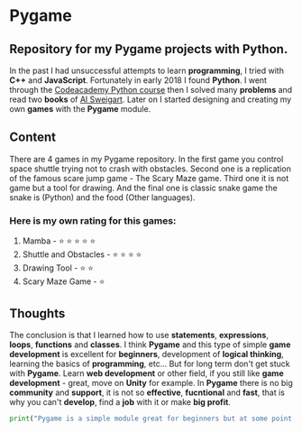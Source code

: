 # Pygame
## Repository for my Pygame projects with Python.

In the past I had unsuccessful attempts to learn **programming**, I tried with **C++** and **JavaScript**. Fortunately in early 2018 I found **Python**.
I went through the [Codeacademy Python course](https://www.codecademy.com/learn/learn-python) then I solved many **problems** and 
read two **books** of [Al Sweigart](https://twitter.com/AlSweigart).
Later on I started designing and creating my own **games** with the **Pygame** module.

## Content

There are 4 games in my Pygame repository. In the first game you control space shuttle trying not to crash with obstacles.
Second one is a replication of the famous scare jump game - The Scary Maze game. Third one it is not game but a tool for drawing. And the final one is classic snake game the snake is (Python) and the food (Other languages).

### Here is my own rating for this games:
1. Mamba -                 :star: :star: :star: :star: :star:
1. Shuttle and Obstacles - :star: :star: :star: :star:
1. Drawing Tool -          :star: :star:
1. Scary Maze Game -       :star:

## Thoughts

The conclusion is that I learned how to use **statements**, **expressions**, **loops**, **functions** and **classes**.
I think **Pygame** and this type of simple **game development** is excellent for **beginners**, development of **logical thinking**,
learning the basics of **programming**, etc... But for long term don't get stuck with **Pygame**. 
Learn **web development** or other field, if you still like **game development** - great, move on **Unity** for example.
In **Pygame** there is no big **community** and **support**, it is not so **effective**, **fucntional** and **fast**, that is why you can't **develop**, find a **job** with it or make **big profit**.


```python
print("Pygame is a simple module great for beginners but at some point if you want to become better you should move on")
```
